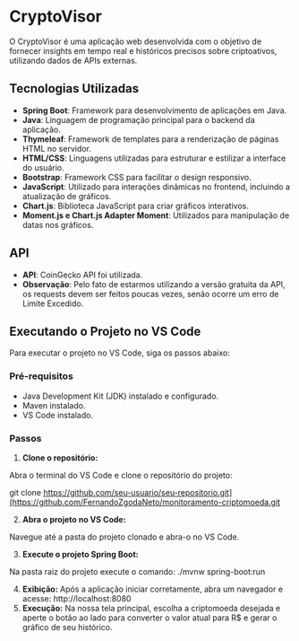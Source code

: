 # CryptoVisor

O CryptoVisor é uma aplicação web desenvolvida com o objetivo de fornecer insights em tempo real e históricos precisos sobre criptoativos, utilizando dados de APIs externas.

## Tecnologias Utilizadas

- **Spring Boot**: Framework para desenvolvimento de aplicações em Java.
- **Java**: Linguagem de programação principal para o backend da aplicação.
- **Thymeleaf**: Framework de templates para a renderização de páginas HTML no servidor.
- **HTML/CSS**: Linguagens utilizadas para estruturar e estilizar a interface do usuário.
- **Bootstrap**: Framework CSS para facilitar o design responsivo.
- **JavaScript**: Utilizado para interações dinâmicas no frontend, incluindo a atualização de gráficos.
- **Chart.js**: Biblioteca JavaScript para criar gráficos interativos.
- **Moment.js e Chart.js Adapter Moment**: Utilizados para manipulação de datas nos gráficos.

## API

- **API**: CoinGecko API foi utilizada.
- **Observação**: Pelo fato de estarmos utilizando a versão gratuita da API, os requests devem ser feitos poucas vezes, senão ocorre um erro de Limite Excedido. 

## Executando o Projeto no VS Code

Para executar o projeto no VS Code, siga os passos abaixo:

### Pré-requisitos

- Java Development Kit (JDK) instalado e configurado.
- Maven instalado.
- VS Code instalado.

### Passos

1. **Clone o repositório:**

Abra o terminal do VS Code e clone o repositório do projeto:

git clone https://github.com/seu-usuario/seu-repositorio.git](https://github.com/FernandoZgodaNeto/monitoramento-criptomoeda.git

2. **Abra o projeto no VS Code:**

Navegue até a pasta do projeto clonado e abra-o no VS Code.

3. **Execute o projeto Spring Boot:**

Na pasta raiz do projeto execute o comando: ./mvnw spring-boot:run

4. **Exibição:**
Após a aplicação iniciar corretamente, abra um navegador e acesse: http://localhost:8080
5. **Execução:**
Na nossa tela principal, escolha a criptomoeda desejada e aperte o botão ao lado para converter o valor atual para R$ e gerar o gráfico de seu histórico.
